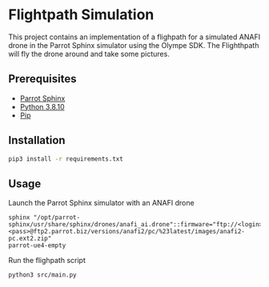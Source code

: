 # Flightpath Simulation

This project contains an implementation of a flighpath for a simulated ANAFI drone in the Parrot Sphinx simulator using the Olympe SDK.  The Flighthpath will fly the drone around and take some pictures.

## Prerequisites

* [Parrot Sphinx](https://developer.parrot.com/docs/sphinx/)
* [Python 3.8.10](https://www.python.org/downloads/)
* [Pip](https://pip.pypa.io/en/stable/cli/pip_download/)

## Installation


```sh 
pip3 install -r requirements.txt
```

## Usage

Launch the Parrot Sphinx simulator with an ANAFI drone
```
sphinx "/opt/parrot-sphinx/usr/share/sphinx/drones/anafi_ai.drone"::firmware="ftp://<login>:<pass>@ftp2.parrot.biz/versions/anafi2/pc/%23latest/images/anafi2-pc.ext2.zip"
parrot-ue4-empty
```

Run the flighpath script
```
python3 src/main.py
```

